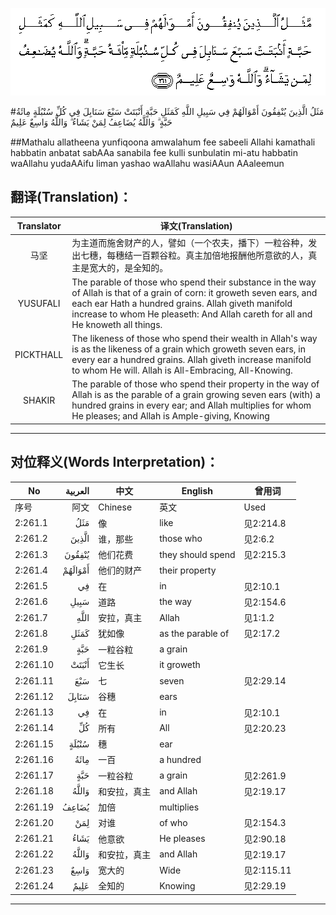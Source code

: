 ![002:261](images/002_261.gif)

#مَثَلُ الَّذِينَ يُنْفِقُونَ أَمْوَالَهُمْ فِي سَبِيلِ اللَّهِ كَمَثَلِ حَبَّةٍ أَنْبَتَتْ سَبْعَ سَنَابِلَ فِي كُلِّ سُنْبُلَةٍ مِائَةُ حَبَّةٍ ۗ وَاللَّهُ يُضَاعِفُ لِمَنْ يَشَاءُ ۗ وَاللَّهُ وَاسِعٌ عَلِيمٌ 

##Mathalu allatheena yunfiqoona amwalahum fee sabeeli Allahi kamathali habbatin anbatat sabAAa sanabila fee kulli sunbulatin mi-atu habbatin waAllahu yudaAAifu liman yashao waAllahu wasiAAun AAaleemun 

## 翻译(Translation)：

| Translator | 译文(Translation)                                            |
| :--------: | ------------------------------------------------------------ |
|    马坚    | 为主道而施舍财产的人，譬如（一个农夫，播下）一粒谷种，发出七穗，每穗结一百颗谷粒。真主加倍地报酬他所意欲的人，真主是宽大的，是全知的。 |
|  YUSUFALI  | The parable of those who spend their substance in the way of Allah is that of a grain of corn: it groweth seven ears, and each ear Hath a hundred grains. Allah giveth manifold increase to whom He pleaseth: And Allah careth for all and He knoweth all things. |
| PICKTHALL  | The likeness of those who spend their wealth in Allah's way is as the likeness of a grain which groweth seven ears, in every ear a hundred grains. Allah giveth increase manifold to whom He will. Allah is All-Embracing, All-Knowing. |
|   SHAKIR   | The parable of those who spend their property in the way of Allah is as the parable of a grain growing seven ears (with) a hundred grains in every ear; and Allah multiplies for whom He pleases; and Allah is Ample-giving, Knowing |

---

## 对位释义(Words Interpretation)：

| No   | العربية | 中文    | English | 曾用词 |
| ---- | ------: | ------- | ------- | ------ |
| 序号 |    阿文 | Chinese | 英文    | Used   |
| 2:261.1  | مَثَلُ     | 像           | like              | 见2:214.8  |
| 2:261.2  | الَّذِينَ   | 谁，那些     | those who         | 见2:6.2    |
| 2:261.3  | يُنْفِقُونَ  | 他们花费     | they should spend | 见2:215.3  |
| 2:261.4  | أَمْوَالَهُمْ | 他们的财产   | their property    |            |
| 2:261.5  | فِي      | 在           | in                | 见2:10.1   |
| 2:261.6  | سَبِيلِ    | 道路         | the way           | 见2:154.6  |
| 2:261.7  | اللَّهِ    | 安拉，真主   | Allah             | 见1:1.2    |
| 2:261.8  | كَمَثَلِ    | 犹如像       | as the parable of | 见2:17.2   |
| 2:261.9  | حَبَّةٍ     | 一粒谷粒     | a grain           |            |
| 2:261.10 | أَنْبَتَتْ   | 它生长       | it groweth        |            |
| 2:261.11 | سَبْعَ     | 七           | seven             | 见2:29.14  |
| 2:261.12 | سَنَابِلَ   | 谷穗         | ears              |            |
| 2:261.13 | فِي      | 在           | in                | 见2:10.1   |
| 2:261.14 | كُلِّ      | 所有         | All               | 见2:20.23  |
| 2:261.15 | سُنْبُلَةٍ   | 穗           | ear               |            |
| 2:261.16 | مِائَةُ    | 一百         | a hundred         |            |
| 2:261.17 | حَبَّةٍ     | 一粒谷粒     | a grain           | 见2:261.9  |
| 2:261.18 | وَاللَّهُ   | 和安拉，真主 | and Allah         | 见2:19.17  |
| 2:261.19 | يُضَاعِفُ   | 加倍         | multiplies        |            |
| 2:261.20 | لِمَنْ     | 对谁         | of who            | 见2:154.3  |
| 2:261.21 | يَشَاءُ    | 他意欲       | He pleases        | 见2:90.18  |
| 2:261.22 | وَاللَّهُ   | 和安拉，真主 | and Allah         | 见2:19.17  |
| 2:261.23 | وَاسِعٌ    | 宽大的       | Wide              | 见2:115.11 |
| 2:261.24 | عَلِيمٌ    | 全知的       | Knowing           | 见2:29.19  |

---
